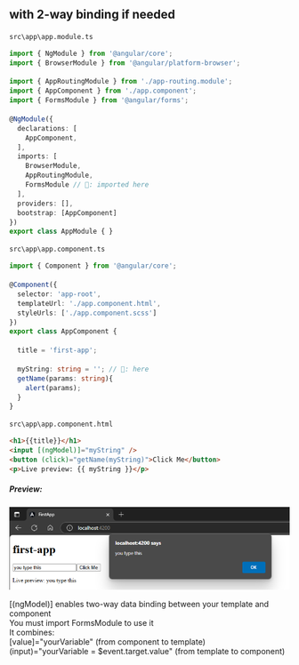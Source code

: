 
## with 2-way binding if needed  
`src\app\app.module.ts`  
```typescript
import { NgModule } from '@angular/core';
import { BrowserModule } from '@angular/platform-browser';

import { AppRoutingModule } from './app-routing.module';
import { AppComponent } from './app.component';
import { FormsModule } from '@angular/forms';

@NgModule({
  declarations: [
    AppComponent,
  ],
  imports: [
    BrowserModule,
    AppRoutingModule,
    FormsModule // 🔄: imported here
  ],
  providers: [],
  bootstrap: [AppComponent]
})
export class AppModule { }
```  
`src\app\app.component.ts`  
```typescript
import { Component } from '@angular/core';

@Component({
  selector: 'app-root',
  templateUrl: './app.component.html',
  styleUrls: ['./app.component.scss']
})
export class AppComponent {

  title = 'first-app';
  
  myString: string = ''; // 🔄: here
  getName(params: string){ 
    alert(params);
  }
}
```  
`src\app\app.component.html`  
```html
<h1>{{title}}</h1>
<input [(ngModel)]="myString" />
<button (click)="getName(myString)">Click Me</button>
<p>Live preview: {{ myString }}</p>
```  
##### Preview:  
![alt](../../z_Images/01/07.png)  

[(ngModel)] enables two-way data binding between your template and component  
You must import FormsModule to use it  
It combines:  
[value]="yourVariable" (from component to template)  
(input)="yourVariable = $event.target.value" (from template to component)  